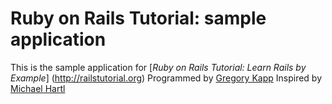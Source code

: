 # Ruby on Rails Tutorial: sample application

This is the sample application for 
[*Ruby on Rails Tutorial: Learn Rails by Example*] (http://railstutorial.org)
Programmed by [Gregory Kapp](mailto:gregkapp@gmail.com)
Inspired by [Michael Hartl](http://michaelhartl.com)
